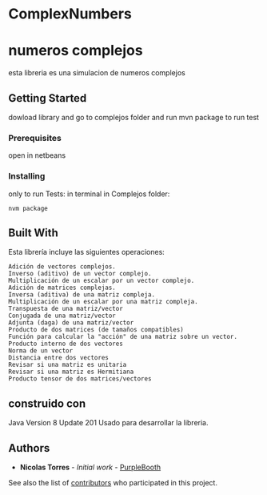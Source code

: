 # ComplexNumbers

# numeros complejos

esta libreria es una simulacion de numeros complejos

## Getting Started

dowload library and go to complejos folder and run mvn package to run test 

### Prerequisites

open in netbeans 

### Installing

only to run Tests:
in terminal in Complejos folder:

```
nvm package
```




## Built With

Esta librería incluye las siguientes operaciones:
```
Adición de vectores complejos.
Inverso (aditivo) de un vector complejo.
Multiplicación de un escalar por un vector complejo.
Adición de matrices complejas.
Inversa (aditiva) de una matriz compleja.
Multiplicación de un escalar por una matriz compleja.
Transpuesta de una matriz/vector
Conjugada de una matriz/vector
Adjunta (daga) de una matriz/vector
Producto de dos matrices (de tamaños compatibles)
Función para calcular la "acción" de una matriz sobre un vector.
Producto interno de dos vectores
Norma de un vector
Distancia entre dos vectores
Revisar si una matriz es unitaria
Revisar si una matriz es Hermitiana
Producto tensor de dos matrices/vectores
```

## construido con 
Java Version 8 Update 201 Usado para desarrollar la libreria.
## Authors

* **Nicolas Torres** - *Initial work* - [PurpleBooth](https://github.com/PurpleBooth)

See also the list of [contributors](https://github.com/your/project/contributors) who participated in this project.

